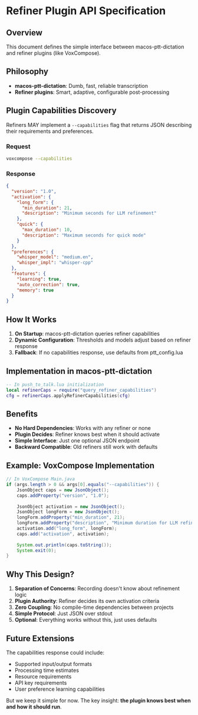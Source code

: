 # Refiner Plugin API Specification

## Overview
This document defines the simple interface between macos-ptt-dictation and refiner plugins (like VoxCompose).

## Philosophy
- **macos-ptt-dictation**: Dumb, fast, reliable transcription
- **Refiner plugins**: Smart, adaptive, configurable post-processing

## Plugin Capabilities Discovery

Refiners MAY implement a `--capabilities` flag that returns JSON describing their requirements and preferences.

### Request
```bash
voxcompose --capabilities
```

### Response
```json
{
  "version": "1.0",
  "activation": {
    "long_form": {
      "min_duration": 21,
      "description": "Minimum seconds for LLM refinement"
    },
    "quick": {
      "max_duration": 10,
      "description": "Maximum seconds for quick mode"
    }
  },
  "preferences": {
    "whisper_model": "medium.en",
    "whisper_impl": "whisper-cpp"
  },
  "features": {
    "learning": true,
    "auto_correction": true,
    "memory": true
  }
}
```

## How It Works

1. **On Startup**: macos-ptt-dictation queries refiner capabilities
2. **Dynamic Configuration**: Thresholds and models adjust based on refiner response
3. **Fallback**: If no capabilities response, use defaults from ptt_config.lua

## Implementation in macos-ptt-dictation

```lua
-- In push_to_talk.lua initialization
local refinerCaps = require("query_refiner_capabilities")
cfg = refinerCaps.applyRefinerCapabilities(cfg)
```

## Benefits

- **No Hard Dependencies**: Works with any refiner or none
- **Plugin Decides**: Refiner knows best when it should activate
- **Simple Interface**: Just one optional JSON endpoint
- **Backward Compatible**: Old refiners still work with defaults

## Example: VoxCompose Implementation

```java
// In VoxCompose Main.java
if (args.length > 0 && args[0].equals("--capabilities")) {
    JsonObject caps = new JsonObject();
    caps.addProperty("version", "1.0");
    
    JsonObject activation = new JsonObject();
    JsonObject longForm = new JsonObject();
    longForm.addProperty("min_duration", 21);
    longForm.addProperty("description", "Minimum duration for LLM refinement");
    activation.add("long_form", longForm);
    caps.add("activation", activation);
    
    System.out.println(caps.toString());
    System.exit(0);
}
```

## Why This Design?

1. **Separation of Concerns**: Recording doesn't know about refinement logic
2. **Plugin Authority**: Refiner decides its own activation criteria
3. **Zero Coupling**: No compile-time dependencies between projects
4. **Simple Protocol**: Just JSON over stdout
5. **Optional**: Everything works without this, just uses defaults

## Future Extensions

The capabilities response could include:
- Supported input/output formats
- Processing time estimates
- Resource requirements
- API key requirements
- User preference learning capabilities

But we keep it simple for now. The key insight: **the plugin knows best when and how it should run**.